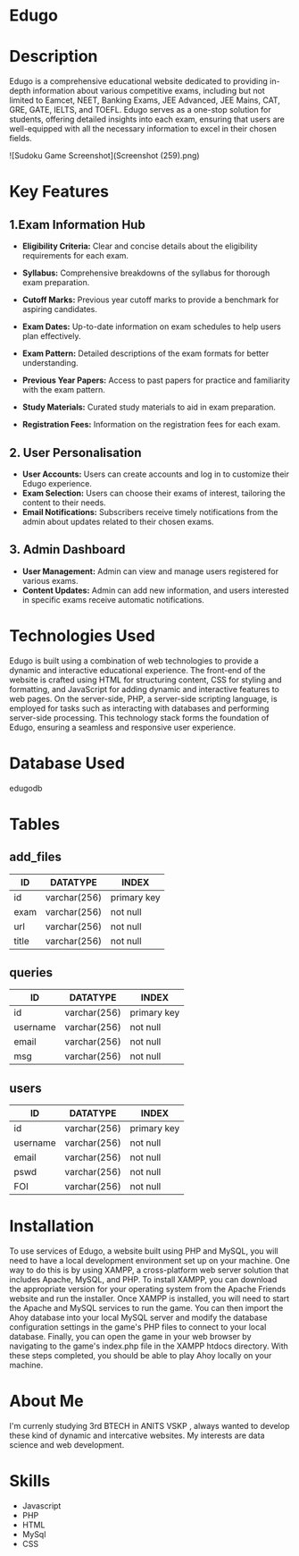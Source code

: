 # Edugo

# Description 

Edugo is a comprehensive educational website dedicated to providing in-depth information about various competitive exams, including but not limited to Eamcet, NEET, Banking Exams, JEE Advanced, JEE Mains, CAT, GRE, GATE, IELTS, and TOEFL. Edugo serves as a one-stop solution for students, offering detailed insights into each exam, ensuring that users are well-equipped with all the necessary information to excel in their chosen fields.

![Sudoku Game Screenshot](Screenshot (259).png)

# Key Features

## 1.Exam Information Hub 
- **Eligibility Criteria:** Clear and concise details about the eligibility requirements for each exam.
- **Syllabus:** Comprehensive breakdowns of the syllabus for thorough exam preparation.

- **Cutoff Marks:** Previous year cutoff marks to provide a benchmark for aspiring candidates.

- **Exam Dates:** Up-to-date information on exam schedules to help users plan effectively.

- **Exam Pattern:** Detailed descriptions of the exam formats for better understanding.

- **Previous Year Papers:** Access to past papers for practice and familiarity with the exam pattern.

- **Study Materials:** Curated study materials to aid in exam preparation.

- **Registration Fees:** Information on the registration fees for each exam.

## 2. User Personalisation 
- **User Accounts:** Users can create accounts and log in to customize their Edugo experience.
- **Exam Selection:** Users can choose their exams of interest, tailoring the content to their needs.
- **Email Notifications:** Subscribers receive timely notifications from the admin about updates related to their chosen exams.

## 3. Admin Dashboard
- **User Management:** Admin can view and manage users registered for various exams.
- **Content Updates:** Admin can add new information, and users interested in specific exams receive automatic notifications.

# Technologies Used

Edugo is built using a combination of web technologies to provide a dynamic and interactive educational experience. The front-end of the website is crafted using HTML for structuring content, CSS for styling and formatting, and JavaScript for adding dynamic and interactive features to web pages. On the server-side, PHP, a server-side scripting language, is employed for tasks such as interacting with databases and performing server-side processing. This technology stack forms the foundation of Edugo, ensuring a seamless and responsive user experience.

# Database Used
edugodb

# Tables

## add_files
| ID | DATATYPE | INDEX |
| --- | --- | --- |
| id | varchar(256) | primary key |
| exam | varchar(256) | not null  |
| url | varchar(256) | not null |
| title | varchar(256) | not null |

## queries
| ID | DATATYPE | INDEX |
| --- | --- | --- |
| id | varchar(256) | primary key |
| username | varchar(256) | not null  |
| email | varchar(256) | not null |
| msg | varchar(256) | not null |

## users 
| ID | DATATYPE | INDEX |
| --- | --- | --- |
| id | varchar(256) | primary key |
| username | varchar(256) | not null  |
| email | varchar(256) | not null |
| pswd | varchar(256) | not null |
| FOI | varchar(256) | not null |

# Installation
To use services of Edugo, a website built using PHP and MySQL, you will need to have a local development environment set up on your machine. One way to do this is by using XAMPP, a cross-platform web server solution that includes Apache, MySQL, and PHP. To install XAMPP, you can download the appropriate version for your operating system from the Apache Friends website and run the installer. Once XAMPP is installed, you will need to start the Apache and MySQL services to run the game. You can then import the Ahoy database into your local MySQL server and modify the database configuration settings in the game's PHP files to connect to your local database. Finally, you can open the game in your web browser by navigating to the game's index.php file in the XAMPP htdocs directory. With these steps completed, you should be able to play Ahoy locally on your machine.

# About Me
I'm currenly studying 3rd BTECH in ANITS VSKP , always wanted to develop these kind of dynamic and intercative websites. My interests are data science and web development.

# Skills
* Javascript
* PHP
* HTML
* MySql
* CSS




